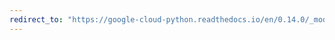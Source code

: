 ```yaml
---
redirect_to: "https://google-cloud-python.readthedocs.io/en/0.14.0/_modules/gcloud/datastore/transaction.html"
---
```

